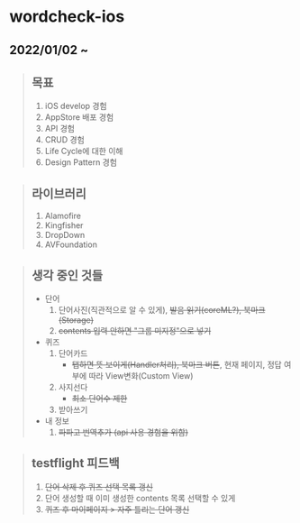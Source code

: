 # wordcheck-ios 
## 2022/01/02 ~
> ## 목표
>  1. iOS develop 경험
>  2. AppStore 배포 경험
>  3. API 경험
>  4. CRUD 경험
>  5. Life Cycle에 대한 이해
>  6. Design Pattern 경험
 
> ## 라이브러리
>  1. Alamofire
>  2. Kingfisher
>  3. DropDown
>  4. AVFoundation
 
> ## 생각 중인 것들
> * 단어 
>   1. 단어사진(직관적으로 알 수 있게), ~~발음 읽기(coreML?), 북마크(Storage)~~  
>   2. ~~contents 입력 안하면 "그룹 미지정"으로 넣기~~
> * 퀴즈  
>   1. 단어카드
>       * ~~탭하면 뜻 보이게(Handler처리), 북마크 버튼~~, 현재 페이지, 정답 여부에 따라 View변화(Custom View)
>   2. 사지선다
>       * ~~최소 단어수 제한~~
>   3. 받아쓰기
> * 내 정보
>   1. ~~파파고 번역추가 (api 사용 경험을 위함)~~

> ## testflight 피드백
>   1. ~~단어 삭제 후 퀴즈 선택 목록 갱신~~
>   2. 단어 생성할 때 이미 생성한 contents 목록 선택할 수 있게
>   3. ~~퀴즈 후 마이페이지 > 자주 틀리는 단어 갱신~~
